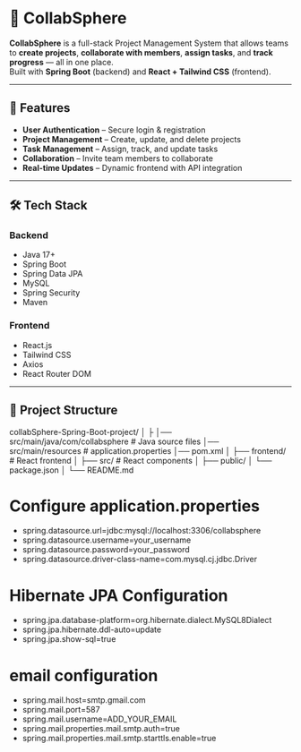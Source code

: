 # 🚀 CollabSphere

**CollabSphere** is a full-stack Project Management System that allows teams to **create projects**, **collaborate with members**, **assign tasks**, and **track progress** — all in one place.  
Built with **Spring Boot** (backend) and **React + Tailwind CSS** (frontend).

---

## 📌 Features

- **User Authentication** – Secure login & registration
- **Project Management** – Create, update, and delete projects
- **Task Management** – Assign, track, and update tasks
- **Collaboration** – Invite team members to collaborate
- **Real-time Updates** – Dynamic frontend with API integration


---

## 🛠️ Tech Stack

### **Backend**
- Java 17+
- Spring Boot
- Spring Data JPA
- MySQL
- Spring Security
- Maven

### **Frontend**
- React.js
- Tailwind CSS
- Axios
- React Router DOM

---

## 📂 Project Structure
collabSphere-Spring-Boot-project/
│
├
│── src/main/java/com/collabsphere # Java source files
│── src/main/resources # application.properties
│── pom.xml
│
├── frontend/ # React frontend
│ ├── src/ # React components
│ ├── public/
│ └── package.json
│
└── README.md



# Configure application.properties
- spring.datasource.url=jdbc:mysql://localhost:3306/collabsphere
- spring.datasource.username=your_username
- spring.datasource.password=your_password
- spring.datasource.driver-class-name=com.mysql.cj.jdbc.Driver

# Hibernate JPA Configuration
- spring.jpa.database-platform=org.hibernate.dialect.MySQL8Dialect
- spring.jpa.hibernate.ddl-auto=update
- spring.jpa.show-sql=true

 # email configuration
- spring.mail.host=smtp.gmail.com
- spring.mail.port=587
- spring.mail.username=ADD_YOUR_EMAIL
- spring.mail.properties.mail.smtp.auth=true
- spring.mail.properties.mail.smtp.starttls.enable=true

